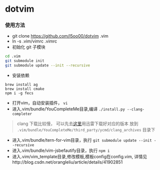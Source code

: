 dotvim
======

### 使用方法
- git clone https://github.com/l5oo00/dotvim .vim
- ln -s .vim/vimrc .vimrc
- 初始化 git 子模块
```bash
cd .vim
git submodule init
git submodule update --init --recursive
```
- 安装依赖
```
brew install ag
brew install cmake
npm i -g fecs
```
- 打开vim，自动安装插件， `vi`
- 进入.vim/bundle/YouCompleteMe目录,编译 `./install.py --clang-completer`
> clang 下载比较慢， 可以先去[这里](http://releases.llvm.org/download.html)用迅雷下载好对应的版本
> 放到 `.vim/bundle/YouCompleteMe/third_party/ycmd/clang_archives` 目录下

- 进入.vim/bundle/tern-for-vim目录，执行 `git submodule update --init --recursive`
- 进入.vim/bundle/vim-jsbefautify目录，执行 `npm i`
- 进入.vim/vim_template目录,修改模板,模板config在config.vim, 详情见http://blog.csdn.net/orangleliu/article/details/41902851


